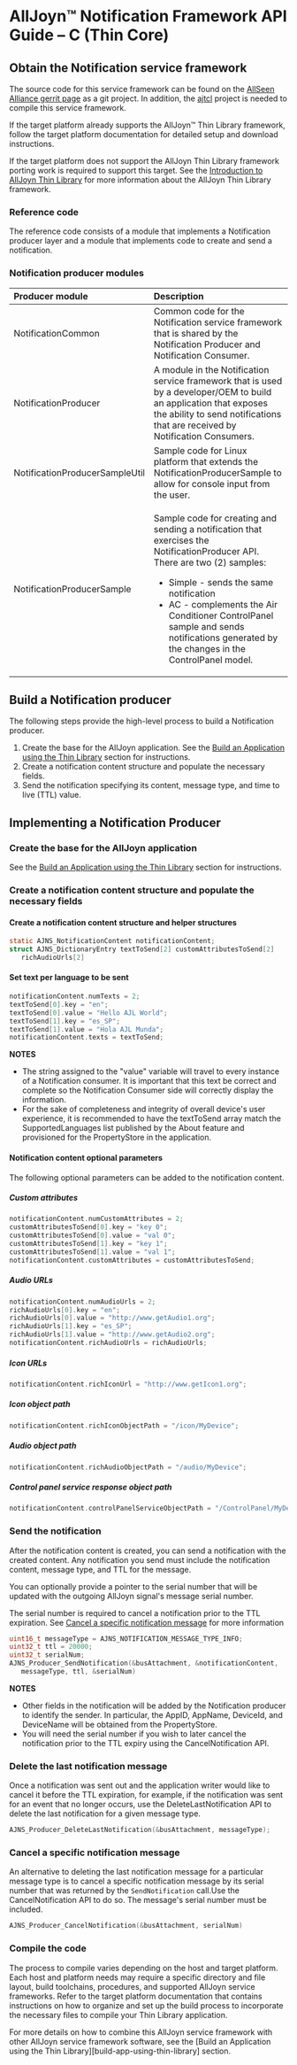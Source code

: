 # AllJoyn&trade; Notification Framework API Guide &ndash; C (Thin Core)

## Obtain the Notification service framework

The source code for this service framework can be found on
the [AllSeen Alliance gerrit page](https://git.allseenalliance.org/cgit/) as a git project.
In addition, the [ajtcl](https://git.allseenalliance.org/cgit/core/ajtcl.git/) project
is needed to compile this service framework.

If the target platform already supports the AllJoyn&trade;
Thin Library framework, follow the target platform documentation
for detailed setup and download instructions.

If the target platform does not support the AllJoyn Thin
Library framework porting work is required to support this target.
See the [Introduction to AllJoyn Thin Library][intro-thin-library] for more
information about the AllJoyn Thin Library framework.

### Reference code

The reference code consists of a module that implements a
Notification producer layer and a module that implements
code to create and send a notification.

### Notification producer modules

| Producer module                | Description                                                                                                                                                                                                                                                                                                                           |
|:-------------------------------|:--------------------------------------------------------------------------------------------------------------------------------------------------------------------------------------------------------------------------------------------------------------------------------------------------------------------------------------|
| NotificationCommon             | Common code for the Notification service framework that is shared by the Notification Producer and Notification Consumer.                                                                                                                                                                                                             |
| NotificationProducer           | A module in the Notification service framework that is used by a developer/OEM to build an application that exposes the ability to send notifications that are received by Notification Consumers.                                                                                                                                    |
| NotificationProducerSampleUtil | Sample code for Linux platform that extends the NotificationProducerSample to allow for console input from the user.                                                                                                                                                                                                                  |
| NotificationProducerSample     | <p>Sample code for creating and sending a notification that exercises the NotificationProducer API. There are two (2) samples:</p><ul><li>Simple - sends the same notification</li><li>AC - complements the Air Conditioner ControlPanel sample and sends notifications generated by the changes in the ControlPanel model.</li></ul> |

## Build a Notification producer

The following steps provide the high-level process to build a Notification producer.

1. Create the base for the AllJoyn application. See the [Build an
Application using the Thin Library][build-app-thin-library] section for instructions.
2. Create a notification content structure and populate the
necessary fields.
3. Send the notification specifying its content, message type,
and time to live (TTL) value.

## Implementing a Notification Producer

### Create the base for the AllJoyn application

See the [Build an Application using the Thin Library][build-app-thin-library]
section for instructions.

### Create a notification content structure and populate the necessary fields

#### Create a notification content structure and helper structures

```c
static AJNS_NotificationContent notificationContent;
struct AJNS_DictionaryEntry textToSend[2] customAttributesToSend[2]
   richAudioUrls[2]
```

#### Set text per language to be sent

```c
notificationContent.numTexts = 2;
textToSend[0].key = "en";
textToSend[0].value = "Hello AJL World";
textToSend[1].key = "es_SP";
textToSend[1].value = "Hola AJL Munda";
notificationContent.texts = textToSend;
```

**NOTES**

* The string assigned to the "value" variable will travel
to every instance of a Notification consumer. It is important
that this text be correct and complete so the Notification
Consumer side will correctly display the information.
* For the sake of completeness and integrity of overall device's
user experience, it is recommended to have the textToSend array
match the SupportedLanguages list published by the About feature
and provisioned for the PropertyStore in the application.

#### Notification content optional parameters

The following optional parameters can be added to the
notification content.

##### Custom attributes

```c
notificationContent.numCustomAttributes = 2;
customAttributesToSend[0].key = "key 0";
customAttributesToSend[0].value = "val 0";
customAttributesToSend[1].key = "key 1";
customAttributesToSend[1].value = "val 1";
notificationContent.customAttributes = customAttributesToSend;
```

##### Audio URLs

```c
notificationContent.numAudioUrls = 2;
richAudioUrls[0].key = "en";
richAudioUrls[0].value = "http://www.getAudio1.org";
richAudioUrls[1].key = "es_SP";
richAudioUrls[1].value = "http://www.getAudio2.org";
notificationContent.richAudioUrls = richAudioUrls;
```

##### Icon URLs

```c
notificationContent.richIconUrl = "http://www.getIcon1.org";
```

##### Icon object path

```c
notificationContent.richIconObjectPath = "/icon/MyDevice";
```

##### Audio object path

```c
notificationContent.richAudioObjectPath = "/audio/MyDevice";
```

##### Control panel service response object path

```c
notificationContent.controlPanelServiceObjectPath = "/ControlPanel/MyDevice/mainpanel";
```

### Send the notification

After the notification content is created, you can send a
notification with the created content. Any notification
you send must include the notification content, message type,
and TTL for the message.

You can optionally provide a pointer to the serial number
that will be updated with the outgoing AllJoyn signal's message
serial number.

The serial number is required to cancel a notification prior
to the TTL expiration. See [Cancel a specific notification message][cancel-specific-notification]
for more information

```c
uint16_t messageType = AJNS_NOTIFICATION_MESSAGE_TYPE_INFO;
uint32_t ttl = 20000;
uint32_t serialNum;
AJNS_Producer_SendNotification(&busAttachment, &notificationContent,
   messageType, ttl, &serialNum)
```

**NOTES**

* Other fields in the notification will be added by the
Notification producer to identify the sender. In particular,
the AppID, AppName, DeviceId, and DeviceName will be obtained
from the PropertyStore.
* You will need the serial number if you wish to later cancel
the notification prior to the TTL expiry using the CancelNotification API.

### Delete the last notification message

Once a notification was sent out and the application writer
would like to cancel it before the TTL expiration, for example,
if the notification was sent for an event that no longer occurs,
use the DeleteLastNotification API to delete the last notification
for a given message type.

```c
AJNS_Producer_DeleteLastNotification(&busAttachment, messageType);
```

### Cancel a specific notification message

An alternative to deleting the last notification message for
a particular message type is to cancel a specific notification
message by its serial number that was returned by the `SendNotification`
call.Use the CancelNotification API to do so. The message's
serial number must be included.

```c
AJNS_Producer_CancelNotification(&busAttachment, serialNum)
```

### Compile the code

The process to compile varies depending on the host and target
platform. Each host and platform needs may require a specific
directory and file layout, build toolchains, procedures, and
supported AllJoyn service frameworks. Refer to the target
platform documentation that contains instructions on how to
organize and set up the build process to incorporate the
necessary files to compile your Thin Library application.

For more details on how to combine this AllJoyn service
framework with other AllJoyn service framework software,
see the [Build an Application using the Thin Library][build-app-using-thin-library] section.

[intro-thin-library]: /learn/core/thin-core
[build-app-thin-library]: /develop/tutorial/thin-app
[cancel-specific-notification]: #cancel-a-specific-notification-message
